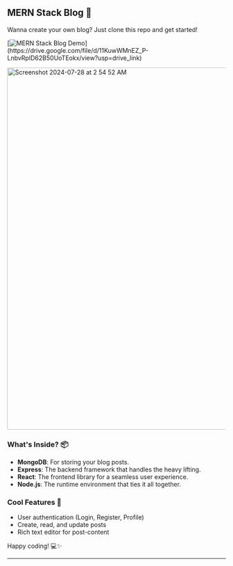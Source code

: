## MERN Stack Blog 🚀

Wanna create your own blog? Just clone this repo and get started!

[![MERN Stack Blog Demo]([https://drive.google.com/file/d/11KuwWMnEZ_P-LnbvRpID62B50UoTEokx/view?usp=drive_link](https://github.com/user-attachments/assets/62f03127-4c29-40bc-b445-359cda4d059a))](https://drive.google.com/file/d/11KuwWMnEZ_P-LnbvRpID62B50UoTEokx/view?usp=drive_link)

<img width="833" alt="Screenshot 2024-07-28 at 2 54 52 AM" src="https://github.com/user-attachments/assets/62f03127-4c29-40bc-b445-359cda4d059a">

### What's Inside? 📦

- **MongoDB**: For storing your blog posts.
- **Express**: The backend framework that handles the heavy lifting.
- **React**: The frontend library for a seamless user experience.
- **Node.js**: The runtime environment that ties it all together.


### Cool Features 🌟

- User authentication (Login, Register, Profile)
- Create, read, and update posts
- Rich text editor for post-content


Happy coding! 💻✨

---
